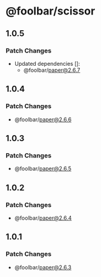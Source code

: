 # @foolbar/scissor

## 1.0.5

### Patch Changes

- Updated dependencies []:
  - @foolbar/paper@2.6.7

## 1.0.4

### Patch Changes

- @foolbar/paper@2.6.6

## 1.0.3

### Patch Changes

- @foolbar/paper@2.6.5

## 1.0.2

### Patch Changes

- @foolbar/paper@2.6.4

## 1.0.1

### Patch Changes

- @foolbar/paper@2.6.3
